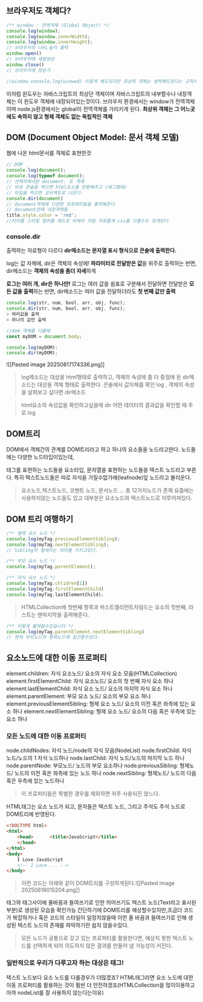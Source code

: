 ## 브라우저도 객체다?
```js
/** window : 전역객체 (Global Object) */
console.log(window);
console.log(window.innerWidth);
console.log(window.innerHeight);
// 브라우저의 너비,높이 출력
window.open()
// 브라우저에 새탭생성
window.close()
// 브라우저에 창닫기

//window.console.log(winwod) 이렇게 해도되지만 최상위 객체는 생략해도된다는 규칙이있다.
```
이처럼 윈도우는 자바스크립트의 최상단 객체이며 자바스크립트의 내부함수나 내장객체는 이 윈도우 객체에 내장되어있는것이다.
브라우저 환경에서는 window가 전역객체이며 node.js환경에서는 global이 전역객체를 가리키게 된다.
**최상위 객체는 그 어느곳에도 속하지 않고 형체 객체도 없는 독립적인 객체**

## DOM (Document Object Model: 문서 객체 모델)
웹에 나온 html문서를 객체로 표현한것
```js
// DOM
console.log(document);
console.log(typeof document);
// 선택자에서본 document. 도 객체
// 바로 콘솔을 찍으면 html요소를 반환해주고 (태그형태)
// 타입을 찍으면 오브젝트로 나온다.
console.dir(document)
// document객체에 다양한 프로퍼티들을 출력해준다.
// document안에 내장객체들
title.style.color = 'red';
//타이틀 스타일 컬러를 레드로 바꿔라 처럼 자유롭게 css를 다룰수도 있게된다.
```

### **console.dir**
출력하는 자료형이 다르다
**dir메소드는 문자열 표시 형식으로 콘솔에 출력한다.**

log는 값 자체에, dir은 객체의 속성에!
**파라미터로 전달받은 값**을 위주로 출력하는 반면, dir메소드는 **객체의 속성을 좀더 자세**하게

**로그는 여러 개, dir은 하나만!**
로그는 여러 값을 쉼표로 구분해서 전달하면 전달받은 **모든 값을 출력**하는 반면, dir메소드는 여러 값을 전달하더라도 **첫 번째 값만 출력**
```js
console.log(str, num, bool, arr, obj, func);
console.dir(str, num, bool, arr, obj, func);
> 여러값을 출력
> 하나의 값만 출력
```

```js
//dom 객체를 다룰때
const myDOM = document.body;

console.log(myDOM);
console.dir(myDOM);
```
![[Pasted image 20250817174336.png]]
> log메소드는 대상을 html형태로 출력하고, 객체의 속성에 좀 더 중점에 둔 dir메소드는 대상을 객체 형태로 출력한다.
> 콘솔에서 값자체를 확인 log , 객체의 속성을 살펴보고 싶다면 dir메소드

> html요소의 속성값을 확인하고싶을때 dir
> 어떤 데이터의 결과값을 확인할 때 주로 log

## DOM트리
DOM에서 객체간의 관계를 DOM트리라고 하고 하나의 요소들을 노드라고한다.
노드들에는 다양한 노드타입이있는데,

태그를 표현하는 노드들을 요소타입, 문자열을 표현하는 노드들을 텍스트 노드라고 부른다. 특히 텍스트노드들은 따로 자식을 가질수없가애(leafnode)잎 노드라고 불리운다.

> 요소노드,텍스트노드, 코멘트 노드, 문서노드 ... 총 12가지노드가 존재 요즘에는 사용하지않는 노드들도 있고 대부분은 요소노드와 텍스트노드로 이루어져있다.

## DOM 트리 여행하기
```js
/** 형재 요소 노드 */
console.log(myTag.previousElementSibling);
console.log(myTag.nextElementSibling);
// Sibling이 형제라는 의미를 가지고있다.

/** 부모 요소 노드 */
console.log(myTag.parentElement);

/** 자식 요소 노드 */
console.log(myTag.chlidren[1])
console.log(myTag.firstElementChild)
console.log(myTag,lastElementChild);
```
>HTMLCollection에 첫번쨰 항목과 퍼스트엘리먼트차일드는 요소의 첫번째, 라스트는 맨마지막을 출력해준다.

```js
/** 이렇게 붙여쓸수있습니다 */
console.log(myTag.parentElement.nextElementSibling)
// 현재 부모노드의 형제노드에 접근할수있다.
```

## 요소노드에 대한 이동 프로퍼티
element.children: 자식 요소노드/ 요소의 자식 요소 모음(HTMLCollection)
element.firstElementChild: 자식 요소노드/ 요소의 첫 번째 자식 요소 하나
element.lastElementChild: 자식 요소 노드/ 요소의 마지막 자식 요소 하나
element.parentElement: 부모 요소 노드/ 요소의 부모 요소 하나
element.previousElementSibling: 형제 요소 노드/ 요소의 이전 혹은 좌측에 있는 요소 하나
element.nextElementSibling: 형제 요소 노드/ 요소의 다음 혹은 우측에 있는 요소 하나

### **모든 노드에 대한 이동 프로퍼티**
node.childNodes: 자식 노드/node의 자식 모음(NodeList)
node.firstChild: 자식 노드/노드의 1 자식 노드하나
node.lastChild: 자식 노드/노드의 마지막 노드 하나
node.parentNode: 부모노드/ 노드의 부모 요소하나
node.previousSibling: 형제노드/ 노드의 이전 혹은 좌측에 있는 노드 하나
node.nextSibling: 형제노드/ 노드의 다음 혹은 우측에 있는 노드하나
> 이 프로퍼티들은 특별한 경우를 제외하면 자주 사용되진 않느다.

HTML태그는 요소 노드가 되고,
문자들은 텍스트 노드,
그리고 주석도 주석 노드로 DOM트리에 반영된다.
```html
<!DOCTYPE html>
<html>
	<head>		<title>JavaScript</title>
	</head>
</html>
<body>
	I Love JavaScript
	<!-- I Love ... -->
</body>
```
>이런 코드는 아래와 같이 DOM트리를 구성하게된다.![[Pasted image 20250818015204.png]]

태그와 태그사이에 줄바꿈과 들여쓰기로 인한 띄어쓰기도 텍스트 노드(Text라고 표시된 부분)로 생성된 모습을 확인가능
간단하기에 DOM트리를 예상할수있지만,조금더 코드가 복잡하거나 혹은 코드의 스타일이 일정치않을때 이런 줄 바꿈과 들여쓰기로 인해 생성된 텍스트 노드의 존재를 파악하기란 쉽지 않을수있다.
> 모든 노드가 공통으로 갖고 있는 프로퍼티를 활용한다면, 예상치 못한 텍스트 노드를 선택하게 되어 의도하지 않은 결과를 만들어 낼 가능성이 커진다.

### **일반적으로 우리가 다루고자 하는 대상은 태그!**
텍스트 노드보다 요소 노드를 다룰경우가 더많겠죠? HTML태그라면 요소 노드에 대한 이동 프로퍼티를 활용하는 것이 훨씬 더 안전하겠죠(HTMLCollection을 많이이용하고 아까 nodeList를 잘 사용하지 않는다는이유)